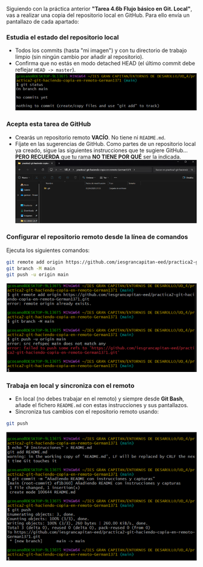 Siguiendo con la práctica anterior **"Tarea 4.6b Flujo básico en Git. Local"**, vas a realizar una copia del repositorio local en GitHub. Para ello envía un pantallazo de cada apartado:

### Estudia el estado del repositorio local
- Todos los commits (hasta "mi imagen") y con tu directorio de trabajo limpio (sin ningún cambio por añadir al repositorio).
- Confirma que no estás en modo detached HEAD (el último commit debe reflejar `HEAD -> master`).
![alt text](image.png)
### Acepta esta tarea de GitHub
- Crearás un repositorio remoto **VACÍO**. No tiene ni `README.md`.
- Fíjate en las sugerencias de GitHub. Como partes de un repositorio local ya creado, sigue las siguientes instrucciones que te sugiere GitHub... **PERO RECUERDA** que tu rama **NO TIENE POR QUÉ** ser la indicada.
![alt text](image-1.png)
### Configurar el repositorio remoto desde la línea de comandos
Ejecuta los siguientes comandos:
```bash
git remote add origin https://github.com/iesgrancapitan-eed/practica2-git-haciendo-copia-en-remoto-lmagarin.git
git branch -M main
git push -u origin main
```
![alt text](image-2.png)
### Trabaja en local y sincroniza con el remoto
- En local (no debes trabajar en el remoto) y siempre desde **Git Bash**, añade el fichero `README.md` con estas instrucciones y sus pantallazos.
- Sincroniza tus cambios con el repositorio remoto usando:
```bash
git push
```
![alt text](image-3.png)